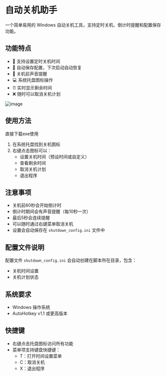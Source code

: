 # 自动关机助手

一个简单易用的 Windows 自动关机工具，支持定时关机、倒计时提醒和配置保存功能。

## 功能特点

- 📅 支持设置定时关机时间
- 🔄 自动保存配置，下次启动自动恢复
- 🔔 关机前声音提醒
- 💻 系统托盘图标操作
- ⏰ 实时显示剩余时间
- ❌ 随时可以取消关机计划


![image](https://github.com/user-attachments/assets/a782d857-93d2-4bfe-93a9-3451b8ad59a7)


## 使用方法
直接下载exe使用

1. 在系统托盘找到关机图标
2. 右键点击图标可以：
   - 设置关机时间（预设时间或自定义）
   - 查看剩余时间
   - 取消关机计划
   - 退出程序

## 注意事项

- 关机前60秒会开始倒计时
- 倒计时期间会有声音提醒（每10秒一次）
- 最后5秒会连续提醒
- 可以随时通过右键菜单取消关机
- 设置会自动保存在 `shutdown_config.ini` 文件中

## 配置文件说明

配置文件 `shutdown_config.ini` 会自动创建在脚本所在目录，包含：
- 关机时间设置
- 关机计划状态

## 系统要求
- Windows 操作系统
- AutoHotkey v1.1 或更高版本

## 快捷键

- 右键点击托盘图标访问所有功能
- 菜单项支持键盘快捷键：
  - T：打开时间设置菜单
  - C：取消关机
  - X：退出程序 
